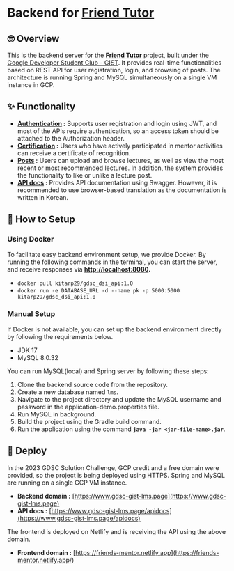 # Backend for [Friend Tutor](https://github.com/2ood/friend-mentor-frontend)


## 🤓 Overview



This is the backend server for the **[Friend Tutor](https://github.com/2ood/friend-mentor-frontend)** project, built under the [Google Developer Student Club - GIST](https://gdsc.community.dev/gwangju-institute-of-science-and-technology/). It provides real-time functionalities based on REST API for user registration, login, and browsing of posts. The architecture is running Spring and MySQL simultaneously on a single VM instance in GCP.

## ✨ Functionality


- <u>**Authentication</u> :** Supports user registration and login using JWT, and most of the APIs require authentication, so an access token should be attached to the Authorization header.
- <u>**Certification</u> :** Users who have actively participated in mentor activities can receive a certificate of recognition.
- <u>**Posts</u> :** Users can upload and browse lectures, as well as view the most recent or most recommended lectures. In addition, the system provides the functionality to like or unlike a lecture post.
- <u>**API docs</u> :** Provides API documentation using Swagger. However, it is recommended to use browser-based translation as the documentation is written in Korean.

## 🔧 How to Setup



### Using Docker

To facilitate easy backend environment setup, we provide Docker. By running the following commands in the terminal, you can start the server, and receive responses via **[http://localhost:8080](http://localhost:8080/).**

- `docker pull kitarp29/gdsc_dsi_api:1.0`
- `docker run -e DATABASE_URL -d --name pk -p 5000:5000 kitarp29/gdsc_dsi_api:1.0`

### Manual Setup

If Docker is not available, you can set up the backend environment directly by following the requirements below.

- JDK 17
- MySQL 8.0.32

You can run MySQL(local) and Spring server by following these steps:

1. Clone the backend source code from the repository.
2. Create a new database named `lms`.
3. Navigate to the project directory and update the MySQL username and password in the application-demo.properties file.
4. Run MySQL in background.
5. Build the project using the Gradle build command.
6. Run the application using the command **`java -jar <jar-file-name>.jar`**.

## 🏃‍ Deploy



In the 2023 GDSC Solution Challenge, GCP credit and a free domain were provided, so the project is being deployed using HTTPS. Spring and MySQL are running on a single GCP VM instance.

- **Backend domain :** [https://www.gdsc-gist-lms.page](https://www.gdsc-gist-lms.page)
- **API docs :** [https://www.gdsc-gist-lms.page/apidocs](https://www.gdsc-gist-lms.page/apidocs)

The frontend is deployed on Netlify and is receiving the API using the above domain.

- **Frontend domain :** [https://friends-mentor.netlify.app](https://friends-mentor.netlify.app/)
